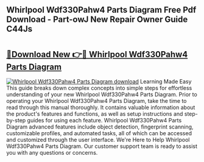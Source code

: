 ## Whirlpool Wdf330Pahw4 Parts Diagram Free Pdf Download - Part-owJ New Repair Owner Guide C44Js

# <h2><a href="http://dfi89jj.blite.top/?on=Whirlpool+Wdf330Pahw4+Parts+Diagram">🔗Download New 👉🔴 Whirlpool Wdf330Pahw4 Parts Diagram</a></h2>

[![Whirlpool Wdf330Pahw4 Parts Diagram download](https://i.imgur.com/lujVjoI.png)](http://dfi89jj.blite.top/?on=Whirlpool+Wdf330Pahw4+Parts+Diagram)
Learning Made Easy This guide breaks down complex concepts into simple steps for effortless understanding of your new Whirlpool Wdf330Pahw4 Parts Diagram. Prior to operating your Whirlpool Wdf330Pahw4 Parts Diagram, take the time to read through this manual thoroughly. It contains valuable information about the product's features and functions, as well as setup instructions and step-by-step guides for using each feature. Whirlpool Wdf330Pahw4 Parts Diagram advanced features include object detection, fingerprint scanning, customizable profiles, and automated tasks, all of which can be accessed and customized through the user interface. We're Here to Help Whirlpool Wdf330Pahw4 Parts Diagram. Our customer support team is ready to assist you with any questions or concerns.
